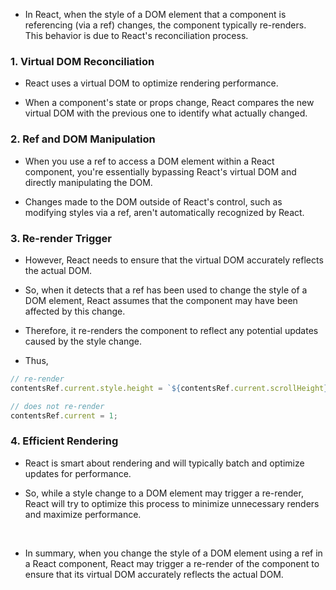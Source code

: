- In React, when the style of a DOM element that a component is referencing (via a ref) changes, the component typically re-renders. This behavior is due to React's reconciliation process.

### 1. **Virtual DOM Reconciliation**

- React uses a virtual DOM to optimize rendering performance.

- When a component's state or props change, React compares the new virtual DOM with the previous one to identify what actually changed.

### 2. **Ref and DOM Manipulation**

- When you use a ref to access a DOM element within a React component, you're essentially bypassing React's virtual DOM and directly manipulating the DOM.

- Changes made to the DOM outside of React's control, such as modifying styles via a ref, aren't automatically recognized by React.

### 3. **Re-render Trigger**

- However, React needs to ensure that the virtual DOM accurately reflects the actual DOM.

- So, when it detects that a ref has been used to change the style of a DOM element, React assumes that the component may have been affected by this change.

- Therefore, it re-renders the component to reflect any potential updates caused by the style change.

- Thus,

```jsx
// re-render
contentsRef.current.style.height = `${contentsRef.current.scrollHeight}px`;

// does not re-render
contentsRef.current = 1;
```

### 4. **Efficient Rendering**

- React is smart about rendering and will typically batch and optimize updates for performance.

- So, while a style change to a DOM element may trigger a re-render, React will try to optimize this process to minimize unnecessary renders and maximize performance.

<br/>

- In summary, when you change the style of a DOM element using a ref in a React component, React may trigger a re-render of the component to ensure that its virtual DOM accurately reflects the actual DOM.
